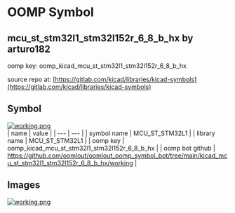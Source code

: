 # OOMP Symbol  
## mcu_st_stm32l1_stm32l152r_6_8_b_hx  by arturo182  
  
oomp key: oomp_kicad_mcu_st_stm32l1_stm32l152r_6_8_b_hx  
  
source repo at: [https://gitlab.com/kicad/libraries/kicad-symbols](https://gitlab.com/kicad/libraries/kicad-symbols)  
## Symbol  
  
[![working.png](working_600.png)](working.png)  
| name | value | 
| --- | --- | 
| symbol name | MCU_ST_STM32L1 | 
| library name | MCU_ST_STM32L1 | 
| oomp key | oomp_kicad_mcu_st_stm32l1_stm32l152r_6_8_b_hx | 
| oomp bot github | https://github.com/oomlout/oomlout_oomp_symbol_bot/tree/main/kicad_mcu_st_stm32l1_stm32l152r_6_8_b_hx/working | 
## Images  
  
[![working.png](working_140.png)](working.png)  
